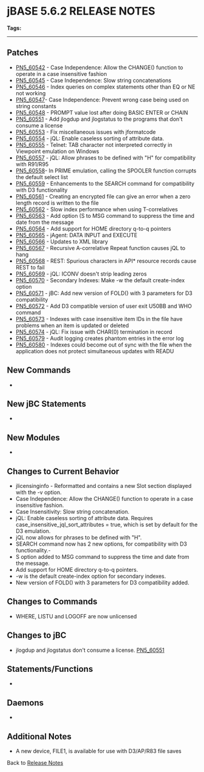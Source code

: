 # jBASE 5.6.2 RELEASE NOTES

<PageHeader />

**Tags:**
<badge text='5.6.2' vertical='middle' />
<badge text='release notes' vertical='middle' />

* * *

## Patches

- [PN5\_60542](./pn5_60542) - Case Independence: Allow the CHANGE() function to operate in a case insensitive fashion
- [PN5\_60545](./pn5_60545) - Case Independence: Slow string concatenations
- [PN5\_60546](./pn5_60546) - Index queries on complex statements other than EQ or NE not working
- [PN5\_60547](./pn5_60547)- Case Independence: Prevent wrong case being used on string constants
- [PN5\_60548](./pn5_60548) - PROMPT value lost after doing BASIC ENTER or CHAIN
- [PN5\_60551](./pn5_60551) - Add jlogdup and jlogstatus to the programs that don't consume a license
- [PN5\_60553](./pn5_60553) - Fix miscellaneous issues with jformatcode
- [PN5\_60554](./pn5_60554) - jQL: Enable caseless sorting of attribute data.
- [PN5\_60555](./pn5_60555) - Telnet: TAB character not interpreted correctly in Viewpoint emulation on Windows
- [PN5\_60557](./pn5_60557) - jQL: Allow phrases to be defined with "H" for compatibility with R91/R95
- [PN5\_60558](./pn5_60558)- In PRIME emulation, calling the SPOOLER function corrupts the default select list
- [PN5\_60559](./pn5_60559) - Enhancements to the SEARCH command for compatibility with D3 functionality
- [PN5\_60561](./pn5_60561) - Creating an encrypted file can give an error when a zero length record is written to the file
- [PN5\_60562](./pn5_60562) - Slow index performance when using T-correlatives
- [PN5\_60563](./pn5_60563) - Add option (S to MSG command to suppress the time and date from the message
- [PN5\_60564](./pn5_60564) - Add support for HOME directory q-to-q pointers
- [PN5\_60565](./pn5_60565) - jAgent: DATA INPUT and EXECUTE
- [PN5\_60566](./pn5_60566) - Updates to XML library
- [PN5\_60567](./pn5_60567) - Recursive A-correlative Repeat function causes jQL to hang
- [PN5\_60568](./pn5_60568) - REST: Spurious characters in API\* resource records cause REST to fail
- [PN5\_60569](./pn5_60569) - jQL: ICONV doesn't strip leading zeros
- [PN5\_60570](./pn5_60570) - Secondary Indexes: Make -w the default create-index option
- [PN5\_60571](./pn5_60571) - jBC: Add new version of FOLD() with 3 parameters for D3 compatibility
- [PN5\_60572](./pn5_60572) - Add D3 compatible version of user exit U50BB and WHO command
- [PN5\_60573](./pn5_60573) - Indexes with case insensitive item IDs in the file have problems when an item is updated or deleted
- [PN5\_60574](./pn5_60574) - jQL: Fix issue with CHAR(0) termination in record
- [PN5\_60579](./pn5_60579) - Audit logging creates phantom entries in the error log
- [PN5\_60580](./pn5_60580) - Indexes could become out of sync with the file when the application does not protect simultaneous updates with READU

## New Commands

-

## New jBC Statements

-

## New Modules

-

## Changes to Current Behavior

- jlicensinginfo - Reformatted and contains a new Slot section displayed with the -v option.
- Case Independence: Allow the CHANGE() function to operate in a case insensitive fashion.
- Case Insensitivity: Slow string concatenation.
- jQL: Enable caseless sorting of attribute data. Requires case\_insensitive\_jql\_sort\_attributes = true, which is set by default for the D3 emulation.
- jQL now allows for phrases to be defined with "H".
- SEARCH command now has 2 new options, for compatibility with D3 functionality.-
- S option added to MSG command to suppress the time and date from the message.
- Add support for HOME directory q-to-q pointers.
- -w is the default create-index option for secondary indexes.
- New version of FOLD() with 3 parameters for D3 compatibility added.

## Changes to Commands

- WHERE, LISTU and LOGOFF are now unlicensed

## Changes to jBC  

- jlogdup and jlogstatus don't consume a license. [PN5\_60551](./pn5_60551)

## Statements/Functions

-

## Daemons

-  

## Additional Notes

- A new device, FILE1, is available for use with D3/AP/R83 file saves

Back to [Release Notes](./../README.md)
